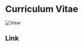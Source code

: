 # Curriculum Vitae

![View](./ResumeSnapShot.PNG)

## Link
[](https://byron-a.github.io/curriculum_vitae/)
